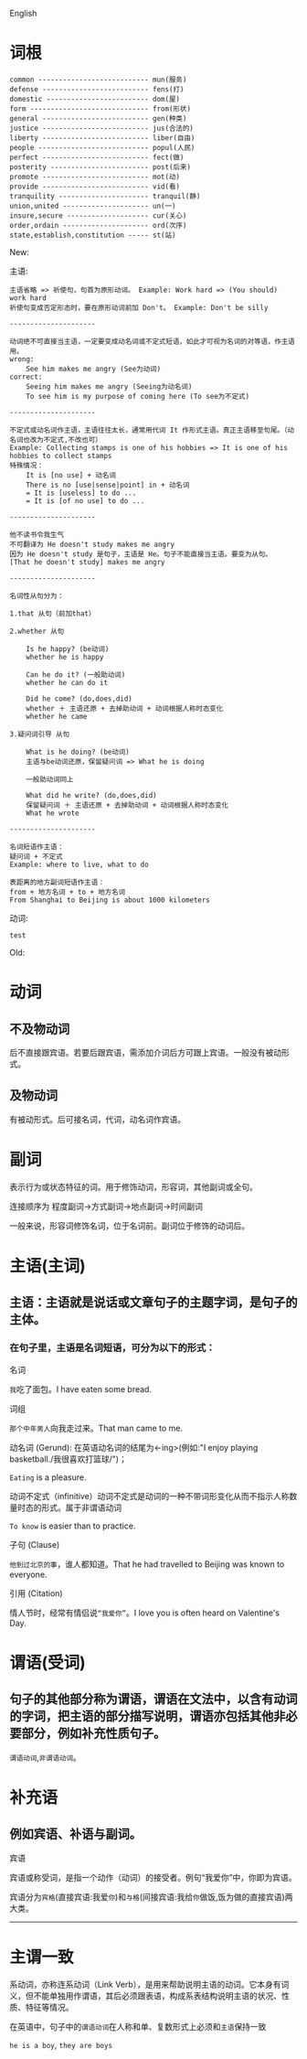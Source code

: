 English

# 词根

```
common --------------------------- mun(服务)
defense -------------------------- fens(打)
domestic ------------------------- dom(屋)
form ----------------------------- from(形状)
general -------------------------- gen(种类)
justice -------------------------- jus(合法的)
liberty -------------------------- liber(自由)
people --------------------------- popul(人民)
perfect -------------------------- fect(做)
posterity ------------------------ post(后来)
promote -------------------------- mot(动)
provide -------------------------- vid(看)
tranquility ---------------------- tranquil(静)
union,united --------------------- un(一)
insure,secure -------------------- cur(关心)
order,ordain --------------------- ord(次序)
state,establish,constitution ----- st(站)
```

New:

主语:

```
主语省略 => 祈使句，句首为原形动词。 Example: Work hard => (You should) work hard
祈使句变成否定形态时，要在原形动词前加 Don't。 Example: Don't be silly

---------------------

动词绝不可直接当主语，一定要变成动名词或不定式短语，如此才可视为名词的对等语，作主语用。
wrong: 
    See him makes me angry (See为动词)
correct: 
    Seeing him makes me angry (Seeing为动名词)
    To see him is my purpose of coming here (To see为不定式)

---------------------

不定式或动名词作主语，主语往往太长，通常用代词 It 作形式主语。真正主语移至句尾。（动名词也改为不定式,不改也可）
Example: Collecting stamps is one of his hobbies => It is one of his hobbies to collect stamps
特殊情况：
    It is [no use] + 动名词
    There is no [use|sense|point] in + 动名词
    = It is [useless] to do ...
    = It is [of no use] to do ...
    
---------------------

他不读书令我生气
不可翻译为 He doesn't study makes me angry
因为 He doesn't study 是句子，主语是 He。句子不能直接当主语。要变为从句。
[That he doesn't study] makes me angry

---------------------

名词性从句分为：

1.that 从句（前加that）

2.whether 从句

    Is he happy? (be动词)
    whether he is happy
    
    Can he do it? (一般助动词)
    whether he can do it
    
    Did he come? (do,does,did)
    whether ＋ 主语还原 + 去掉助动词 + 动词根据人称时态变化
    whether he came
    
3.疑问词引导 从句
    
    What is he doing? (be动词)
    主语与be动词还原，保留疑问词 => What he is doing
    
    一般助动词同上
    
    What did he write? (do,does,did)
    保留疑问词 ＋ 主语还原 + 去掉助动词 + 动词根据人称时态变化
    What he wrote
    
---------------------
    
名词短语作主语：
疑问词 + 不定式
Example: where to live, what to do

表距离的地方副词短语作主语：
from + 地方名词 + to + 地方名词
From Shanghai to Beijing is about 1000 kilometers
```

动词:

```
test
```

Old:

# 动词

## 不及物动词

后不直接跟宾语。若要后跟宾语，需添加介词后方可跟上宾语。一般没有被动形式。

## 及物动词

有被动形式。后可接名词，代词，动名词作宾语。

# 副词

表示行为或状态特征的词。用于修饰动词，形容词，其他副词或全句。

连接顺序为 程度副词->方式副词->地点副词->时间副词

一般来说，形容词修饰名词，位于名词前。副词位于修饰的动词后。

# 主语(主词)

## 主语：主语就是说话或文章句子的主题字词，是句子的主体。

### 在句子里，主语是名词短语，可分为以下的形式：

名词

`我`吃了面包。I have eaten some bread.

词组

`那个中年男人`向我走过来。That man came to me.

动名词 (Gerund): 在英语动名词的结尾为<-ing>(例如:"I enjoy playing basketball./我很喜欢打篮球/")；

`Eating` is a pleasure.

动词不定式（infinitive）动词不定式是动词的一种不带词形变化从而不指示人称数量时态的形式。属于非谓语动词 

`To know` is easier than to practice.

子句 (Clause)

`他到过北京的事`，谁人都知道。That he had travelled to Beijing was known to everyone.

引用 (Citation)

情人节时，经常有情侣说`“我爱你”`。I love you is often heard on Valentine's Day.

# 谓语(受词)

## 句子的其他部分称为谓语，谓语在文法中，以含有动词的字词，把主语的部分描写说明，谓语亦包括其他非必要部分，例如补充性质句子。

`谓语动词`,`非谓语动词`。

# 补充语

## 例如宾语、补语与副词。

宾语

宾语或称受词，是指一个动作（动词）的接受者。例句“我爱你”中，你即为宾语。

宾语分为`宾格`(直接宾语:我爱`你`)和`与格`(间接宾语:我给`你`做饭,饭为做的直接宾语)两大类。

---

# 主谓一致

系动词，亦称连系动词（Link Verb），是用来帮助说明主语的动词。它本身有词义，但不能单独用作谓语，其后必须跟表语，构成系表结构说明主语的状况、性质、特征等情况。

在英语中，句子中的`谓语动词`在人称和单、复数形式上必须和`主语`保持一致

`he is a boy`, `they are boys`
